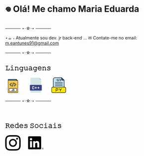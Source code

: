  <h1>
       𖦹 Olá! Me chamo Maria Eduarda
 </h1>

<br>
───── ⋆⋅☆⋅⋆ ─────
<br>

⋆☕︎ ˖ Atualmente sou dev. jr back-end ... 
✉︎ Contate-me no email: m.eantunes91@gmail.com 


<p>───── ⋆⋅☆⋅⋆ ─────</p>

<h2>𝙻𝚒𝚗𝚐𝚞𝚊𝚐𝚎𝚗𝚜</h2>
<img src="icons/js.png"  width="50" height="50" style="margin-right: 20px">
<img src="icons/c++.png" width="50" height="50" style="margin-right: 20px">
<img src="icons/py.png"  width="50" height="50" style="margin-right: 20px">

<p>───── ⋆⋅☆⋅⋆ ─────</p>
<br>

<h2>𝚁𝚎𝚍𝚎𝚜 𝚂𝚘𝚌𝚒𝚊𝚒𝚜</h2>
  <a href="https://www.instagram.com/mee_marys/" target="_blank"><img src="icons/instagram.png"  width="50" height="50" style="margin-right: 20px"></a>
  <a href="https://www.linkedin.com/in/maria-eduarda-a-r152025" target="_blank"><img src="icons/linkedin.png" width="50" height="50" style="margin-right: 20px"></a>
</body>
</html>
